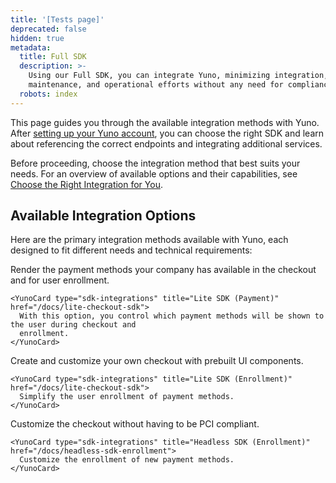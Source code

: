 ```yaml
---
title: '[Tests page]'
deprecated: false
hidden: true
metadata:
  title: Full SDK
  description: >-
    Using our Full SDK, you can integrate Yuno, minimizing integration,
    maintenance, and operational efforts without any need for compliance.
  robots: index
---
```

This page guides you through the available integration methods with Yuno. After [setting up your Yuno account](doc:step-1-set-up-your-account), you can choose the right SDK and learn about referencing the correct endpoints and integrating additional services.

Before proceeding, choose the integration method that best suits your needs. For an overview of available options and their capabilities, see [Choose the Right Integration for You](doc:choose-the-right-integration-for-you).

## Available Integration Options

Here are the primary integration methods available with Yuno, each designed to fit different needs and technical requirements:

<Shelf classname="cards_container">
  <div class="first_row">
    <YunoCard type="sdk-integrations" title="Full SDK" href="/docs/full-checkout-sdk">
      Render the payment methods your company has available in the checkout and for user enrollment.
    </YunoCard>

    <YunoCard type="sdk-integrations" title="Lite SDK (Payment)" href="/docs/lite-checkout-sdk">
      With this option, you control which payment methods will be shown to the user during checkout and
      enrollment.
    </YunoCard>
  </div>

  <div class="second_row">
    <YunoCard type="sdk-integrations" title="Secure Fields (Payment - Enrollment)" href="/docs/secure-fields-checkout-sdk">
      Create and customize your own checkout with prebuilt UI components.
    </YunoCard>

    <YunoCard type="sdk-integrations" title="Lite SDK (Enrollment)" href="/docs/lite-checkout-sdk">
      Simplify the user enrollment of payment methods.
    </YunoCard>
  </div>

  <div class="third_row">
    <YunoCard type="sdk-integrations" title="Headless SDK (Payment)" href="/docs/headless-sdk-payment">
      Customize the checkout without having to be PCI compliant.
    </YunoCard>

    <YunoCard type="sdk-integrations" title="Headless SDK (Enrollment)" href="/docs/headless-sdk-enrollment">
      Customize the enrollment of new payment methods.
    </YunoCard>
  </div>
</Shelf>